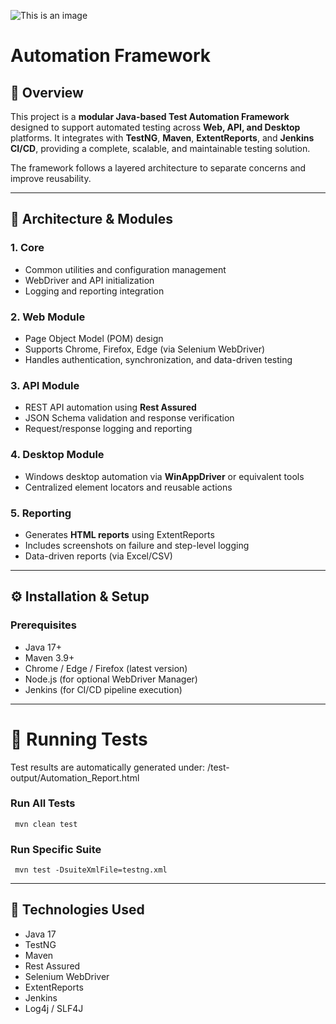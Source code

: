 ![This is an image](https://cms-cdn.katalon.com/Banner_6f1593807e.png)

# Automation Framework

## 📘 Overview

This project is a **modular Java-based Test Automation Framework** designed to support automated testing across **Web, API, and Desktop** platforms.
It integrates with **TestNG**, **Maven**, **ExtentReports**, and **Jenkins CI/CD**, providing a complete, scalable, and maintainable testing solution.

The framework follows a layered architecture to separate concerns and improve reusability.

---


## 🧩 Architecture & Modules

### 1. Core

- Common utilities and configuration management
- WebDriver and API initialization
- Logging and reporting integration

### 2. Web Module

- Page Object Model (POM) design
- Supports Chrome, Firefox, Edge (via Selenium WebDriver)
- Handles authentication, synchronization, and data-driven testing

### 3. API Module

- REST API automation using **Rest Assured**
- JSON Schema validation and response verification
- Request/response logging and reporting

### 4. Desktop Module

- Windows desktop automation via **WinAppDriver** or equivalent tools
- Centralized element locators and reusable actions

### 5. Reporting

- Generates **HTML reports** using ExtentReports
- Includes screenshots on failure and step-level logging
- Data-driven reports (via Excel/CSV)

---

## ⚙️ Installation & Setup

### Prerequisites

- Java 17+
- Maven 3.9+
- Chrome / Edge / Firefox (latest version)
- Node.js (for optional WebDriver Manager)
- Jenkins (for CI/CD pipeline execution)

---

# 🚀 Running Tests

Test results are automatically generated under:
/test-output/Automation_Report.html

### Run All Tests

```
 mvn clean test
```

### Run Specific Suite

```
 mvn test -DsuiteXmlFile=testng.xml
```

---

## 🧰 Technologies Used

- Java 17
- TestNG
- Maven
- Rest Assured
- Selenium WebDriver
- ExtentReports
- Jenkins
- Log4j / SLF4J

